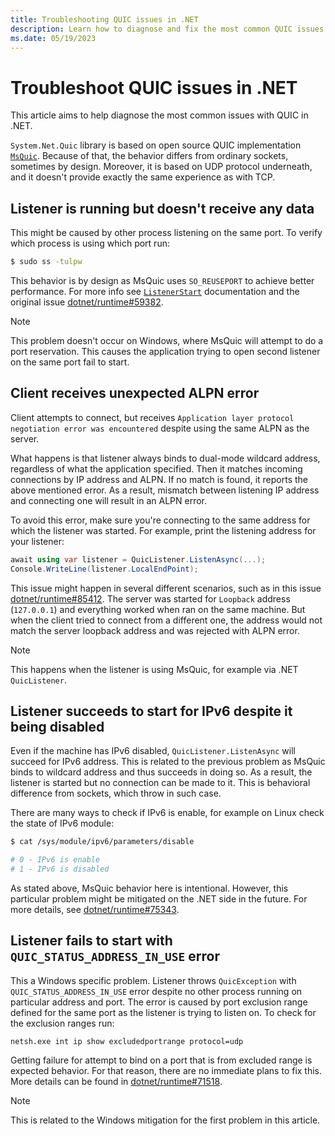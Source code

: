 ```yaml
---
title: Troubleshooting QUIC issues in .NET
description: Learn how to diagnose and fix the most common QUIC issues in .NET.
ms.date: 05/19/2023
---
```

# Troubleshoot QUIC issues in .NET

This article aims to help diagnose the most common issues with QUIC in .NET.

`System.Net.Quic` library is based on open source QUIC implementation [`MsQuic`](https://github.com/microsoft/msquic). Because of that, the behavior differs from ordinary sockets, sometimes by design. Moreover, it is based on UDP protocol underneath, and it doesn't provide exactly the same experience as with TCP.

## Listener is running but doesn't receive any data

This might be caused by other process listening on the same port. To verify which process is using which port run:

```bash
$ sudo ss -tulpw
```

This behavior is by design as MsQuic uses `SO_REUSEPORT` to achieve better performance. For more info see [`ListenerStart`](https://github.com/microsoft/msquic/blob/main/docs/api/ListenerStart.md) documentation and the original issue [dotnet/runtime#59382](https://github.com/dotnet/runtime/issues/59382).

> [!NOTE]
> This problem doesn't occur on Windows, where MsQuic will attempt to do a port reservation. This causes the application trying to open second listener on the same port fail to start.

## Client receives unexpected ALPN error

Client attempts to connect, but receives `Application layer protocol negotiation error was encountered` despite using the same ALPN as the server.

What happens is that listener always binds to dual-mode wildcard address, regardless of what the application specified. Then it matches incoming connections by IP address and ALPN. If no match is found, it reports the above mentioned error. As a result, mismatch between listening IP address and connecting one will result in an ALPN error.

To avoid this error, make sure you're connecting to the same address for which the listener was started. For example, print the listening address for your listener:
```C#
await using var listener = QuicListener.ListenAsync(...);
Console.WriteLine(listener.LocalEndPoint);
```

This issue might happen in several different scenarios, such as in this issue [dotnet/runtime#85412](https://github.com/dotnet/runtime/issues/85412). The server was started for `Loopback` address (`127.0.0.1`) and everything worked when ran on the same machine. But when the client tried to connect from a different one, the address would not match the server loopback address and was rejected with ALPN error.

> [!NOTE]
> This happens when the listener is using MsQuic, for example via .NET `QuicListener`.

## Listener succeeds to start for IPv6 despite it being disabled

Even if the machine has IPv6 disabled, `QuicListener.ListenAsync` will succeed for IPv6 address. This is related to the previous problem as MsQuic binds to wildcard address and thus succeeds in doing so. As a result, the listener is started but no connection can be made to it. This is behavioral difference from sockets, which throw in such case.

There are many ways to check if IPv6 is enable, for example on Linux check the state of IPv6 module:
```bash
$ cat /sys/module/ipv6/parameters/disable

# 0 - IPv6 is enable
# 1 - IPv6 is disabled
```

As stated above, MsQuic behavior here is intentional. However, this particular problem might be mitigated on the .NET side in the future. For more details, see [dotnet/runtime#75343](https://github.com/dotnet/runtime/issues/75343).

## Listener fails to start with `QUIC_STATUS_ADDRESS_IN_USE` error

This a Windows specific problem. Listener throws `QuicException` with `QUIC_STATUS_ADDRESS_IN_USE` error despite no other process running on particular address and port. The error is caused by port exclusion range defined for the same port as the listener is trying to listen on. To check for the exclusion ranges run:
```batch
netsh.exe int ip show excludedportrange protocol=udp
```

Getting failure for attempt to bind on a port that is from excluded range is expected behavior. For that reason, there are no immediate plans to fix this. More details can be found in [dotnet/runtime#71518](https://github.com/dotnet/runtime/issues/71518).

> [!NOTE]
> This is related to the Windows mitigation for the first problem in this article.

